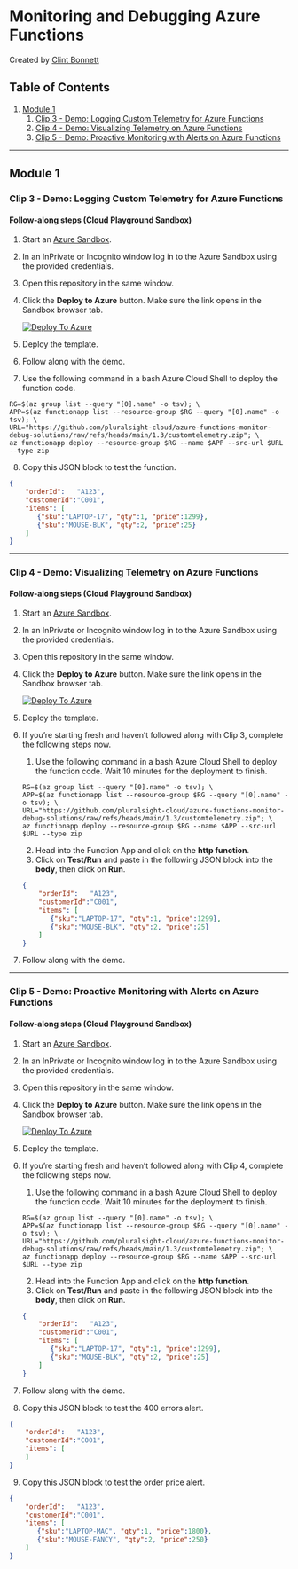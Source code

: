 # Monitoring and Debugging Azure Functions

Created by [Clint Bonnett](https://app.pluralsight.com/profile/author/clint-bonnett)


## Table of Contents

1. [Module 1](#module-1)
    1. [Clip 3 - Demo: Logging Custom Telemetry for Azure Functions](#clip-3---demo-logging-custom-telemetry-for-azure-functions)
    2. [Clip 4 - Demo: Visualizing Telemetry on Azure Functions](#clip-4---demo-visualizing-telemetry-on-azure-functions)
    3. [Clip 5 - Demo: Proactive Monitoring with Alerts on Azure Functions](#clip-5---demo-proactive-monitoring-with-alerts-on-azure-functions)

---

## Module 1

### Clip 3 - Demo: Logging Custom Telemetry for Azure Functions

#### Follow-along steps (Cloud Playground Sandbox)
1. Start an [Azure Sandbox](https://app.pluralsight.com/hands-on/playground/cloud-sandboxes).
2. In an InPrivate or Incognito window log in to the Azure Sandbox using the provided credentials.
3. Open this repository in the same window.
4. Click the **Deploy to Azure** button. Make sure the link opens in the Sandbox browser tab.

   [![Deploy To Azure](https://aka.ms/deploytoazurebutton)](https://portal.azure.com/#create/Microsoft.Template/uri/https%3A%2F%2Fraw.githubusercontent.com%2Fpluralsight-cloud%2Fazure-functions-monitor-debug-solutions%2Frefs%2Fheads%2Fmain%2F1.3%2Fcustomtelemetry.json)

5. Deploy the template.
6. Follow along with the demo.

7. Use the following command in a bash Azure Cloud Shell to deploy the function code.

```
RG=$(az group list --query "[0].name" -o tsv); \
APP=$(az functionapp list --resource-group $RG --query "[0].name" -o tsv); \
URL="https://github.com/pluralsight-cloud/azure-functions-monitor-debug-solutions/raw/refs/heads/main/1.3/customtelemetry.zip"; \
az functionapp deploy --resource-group $RG --name $APP --src-url $URL --type zip
```

8. Copy this JSON block to test the function.
```json
{
    "orderId":   "A123",
    "customerId":"C001",
    "items": [
       {"sku":"LAPTOP-17", "qty":1, "price":1299},
       {"sku":"MOUSE-BLK", "qty":2, "price":25}
    ]
}
```

---

### Clip 4 - Demo: Visualizing Telemetry on Azure Functions

#### Follow-along steps (Cloud Playground Sandbox)
1. Start an [Azure Sandbox](https://app.pluralsight.com/hands-on/playground/cloud-sandboxes).
2. In an InPrivate or Incognito window log in to the Azure Sandbox using the provided credentials.
3. Open this repository in the same window.
4. Click the **Deploy to Azure** button. Make sure the link opens in the Sandbox browser tab.

   [![Deploy To Azure](https://aka.ms/deploytoazurebutton)](https://portal.azure.com/#create/Microsoft.Template/uri/https%3A%2F%2Fraw.githubusercontent.com%2Fpluralsight-cloud%2Fazure-functions-monitor-debug-solutions%2Frefs%2Fheads%2Fmain%2F1.3%2Fcustomtelemetry.json)

5. Deploy the template.
6. If you’re starting fresh and haven’t followed along with Clip 3, complete the following steps now.
	
 	1. Use the following command in a bash Azure Cloud Shell to deploy the function code. Wait 10 minutes for the deployment to finish.

	```
	RG=$(az group list --query "[0].name" -o tsv); \
	APP=$(az functionapp list --resource-group $RG --query "[0].name" -o tsv); \
	URL="https://github.com/pluralsight-cloud/azure-functions-monitor-debug-solutions/raw/refs/heads/main/1.3/customtelemetry.zip"; \
	az functionapp deploy --resource-group $RG --name $APP --src-url $URL --type zip
	```
 
	2. Head into the Function App and click on the **http function**.
	3. Click on **Test/Run** and paste in the following JSON block into the **body**, then click on **Run**.


	```json
	{
	    "orderId":   "A123",
	    "customerId":"C001",
	    "items": [
	       {"sku":"LAPTOP-17", "qty":1, "price":1299},
	       {"sku":"MOUSE-BLK", "qty":2, "price":25}
	    ]
	}
	``` 
 10. Follow along with the demo.

---

### Clip 5 - Demo: Proactive Monitoring with Alerts on Azure Functions

#### Follow-along steps (Cloud Playground Sandbox)
1. Start an [Azure Sandbox](https://app.pluralsight.com/hands-on/playground/cloud-sandboxes).
2. In an InPrivate or Incognito window log in to the Azure Sandbox using the provided credentials.
3. Open this repository in the same window.
4. Click the **Deploy to Azure** button. Make sure the link opens in the Sandbox browser tab.

   [![Deploy To Azure](https://aka.ms/deploytoazurebutton)](https://portal.azure.com/#create/Microsoft.Template/uri/https%3A%2F%2Fraw.githubusercontent.com%2Fpluralsight-cloud%2Fazure-functions-monitor-debug-solutions%2Frefs%2Fheads%2Fmain%2F1.3%2Fcustomtelemetry.json)

5. Deploy the template.
6. If you’re starting fresh and haven’t followed along with Clip 4, complete the following steps now.
   
 	1. Use the following command in a bash Azure Cloud Shell to deploy the function code. Wait 10 minutes for the deployment to finish.

	```
	RG=$(az group list --query "[0].name" -o tsv); \
	APP=$(az functionapp list --resource-group $RG --query "[0].name" -o tsv); \
	URL="https://github.com/pluralsight-cloud/azure-functions-monitor-debug-solutions/raw/refs/heads/main/1.3/customtelemetry.zip"; \
	az functionapp deploy --resource-group $RG --name $APP --src-url $URL --type zip
	```
 
	2. Head into the Function App and click on the **http function**.
	3. Click on **Test/Run** and paste in the following JSON block into the **body**, then click on **Run**.


	```json
	{
	    "orderId":   "A123",
	    "customerId":"C001",
	    "items": [
	       {"sku":"LAPTOP-17", "qty":1, "price":1299},
	       {"sku":"MOUSE-BLK", "qty":2, "price":25}
	    ]
	}
	``` 
 
9. Follow along with the demo.
10. Copy this JSON block to test the 400 errors alert.

```json
{
    "orderId":   "A123",
    "customerId":"C001",
    "items": [
    ]
}
```

9. Copy this JSON block to test the order price alert.

```json
{
    "orderId":   "A123",
    "customerId":"C001",
    "items": [
       {"sku":"LAPTOP-MAC", "qty":1, "price":1800},
       {"sku":"MOUSE-FANCY", "qty":2, "price":250}
    ]
}
```
